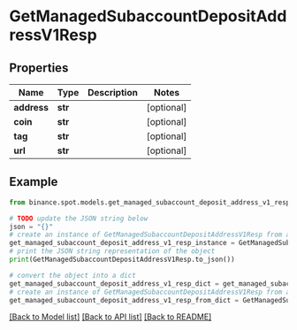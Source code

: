 # GetManagedSubaccountDepositAddressV1Resp


## Properties

Name | Type | Description | Notes
------------ | ------------- | ------------- | -------------
**address** | **str** |  | [optional] 
**coin** | **str** |  | [optional] 
**tag** | **str** |  | [optional] 
**url** | **str** |  | [optional] 

## Example

```python
from binance.spot.models.get_managed_subaccount_deposit_address_v1_resp import GetManagedSubaccountDepositAddressV1Resp

# TODO update the JSON string below
json = "{}"
# create an instance of GetManagedSubaccountDepositAddressV1Resp from a JSON string
get_managed_subaccount_deposit_address_v1_resp_instance = GetManagedSubaccountDepositAddressV1Resp.from_json(json)
# print the JSON string representation of the object
print(GetManagedSubaccountDepositAddressV1Resp.to_json())

# convert the object into a dict
get_managed_subaccount_deposit_address_v1_resp_dict = get_managed_subaccount_deposit_address_v1_resp_instance.to_dict()
# create an instance of GetManagedSubaccountDepositAddressV1Resp from a dict
get_managed_subaccount_deposit_address_v1_resp_from_dict = GetManagedSubaccountDepositAddressV1Resp.from_dict(get_managed_subaccount_deposit_address_v1_resp_dict)
```
[[Back to Model list]](../README.md#documentation-for-models) [[Back to API list]](../README.md#documentation-for-api-endpoints) [[Back to README]](../README.md)


